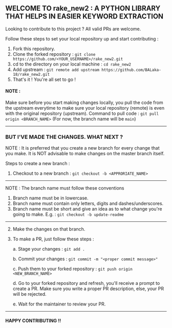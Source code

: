 ## WELCOME TO rake_new2 : A PYTHON LIBRARY THAT HELPS IN EASIER KEYWORD EXTRACTION

Looking to contribute to this project ? All valid PRs are welcome.

Follow these steps to set your local repository up and start contributing :

1. Fork this repository.
2. Clone the forked repository : ```git clone https://github.com/<YOUR_USERNAME>/rake_new2.git```
3. cd to the directory on your local machine : ```cd rake_new2```
4. Add upstream : ```git remote add upstream https://github.com/BALaka-18/rake_new2.git```
5. That's it ! You're all set to go !

#### NOTE : 
Make sure before you start making changes locally, you pull the code from the upstream everytime to make sure your local repository (remote) is even with the original repository (upstream).
Command to pull code : ```git pull origin <BRANCH_NAME>```  (For now, the branch name will be ```main```)

_____________________________________________________________________________________________________________________________________________________________________________________________

### BUT I'VE MADE THE CHANGES. WHAT NEXT ?
NOTE : It is preferred that you create a new branch for every change that you make. It is NOT advisable to make changes on the master branch itself.

Steps to create a new branch :

1. Checkout to a new branch : ```git checkout -b <APPRORIATE_NAME>```  

-----------------------------------------------------------------------------------------------------------------------------------------

NOTE : The branch name must follow these conventions                                                                                     
                                                                                                                                         
1. Branch name must be in lowercase.                                                                                                    
2. Branch name must contain only letters, digits and dashes/underscores.                                                                 
3. Branch name must be short and give an idea as to what change you're going to make. E.g. : ```git checkout -b update-readme```

-----------------------------------------------------------------------------------------------------------------------------------------  

2. Make the changes on that branch.
3. To make a PR, just follow these steps :

    a. Stage your changes : ```git add .```
    
    b. Commit your changes : ```git commit -m "<proper commit message>"```
    
    c. Push them to your forked repository : ```git push origin <NEW_BRANCH_NAME>```
    
    d. Go to your forked repository and refresh, you'll receive a prompt to create a PR. Make sure you write a proper PR description, else, your PR will be rejected.
    
    e. Wait for the maintainer to review your PR.
_____________________________________________________________________________________________________________________________________________________________________________________________

#### HAPPY CONTRIBUTING !! 

